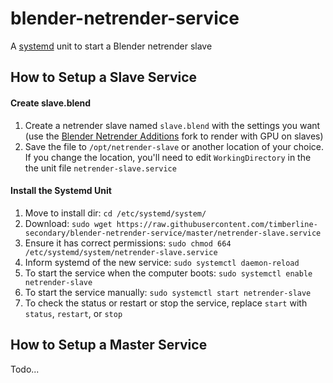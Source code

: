 # blender-netrender-service
A [systemd](https://wiki.debian.org/systemd) unit to start a Blender netrender slave


## How to Setup a Slave Service
#### Create slave.blend
1. Create a netrender slave named `slave.blend` with the settings you want (use the [Blender Netrender Additions](https://github.com/WARP-LAB/Blender-Network-Render-Additions) fork to render with GPU on slaves)
1. Save the file to `/opt/netrender-slave` or another location of your choice.  If you change the location, you'll need to edit `WorkingDirectory` in the the unit file `netrender-slave.service`

#### Install the Systemd Unit
1. Move to install dir:
`cd /etc/systemd/system/`
1. Download: 
`sudo wget https://raw.githubusercontent.com/timberline-secondary/blender-netrender-service/master/netrender-slave.service`
1. Ensure it has correct permissions: 
`sudo chmod 664 /etc/systemd/system/netrender-slave.service`
1. Inform systemd of the new service: 
`sudo systemctl daemon-reload`
1. To start the service when the computer boots: 
`sudo systemctl enable netrender-slave`
1. To start the service manually: 
`sudo systemctl start netrender-slave`
1. To check the status or restart or stop the service, replace `start` with `status`, `restart`, or `stop`


## How to Setup a Master Service

Todo...
